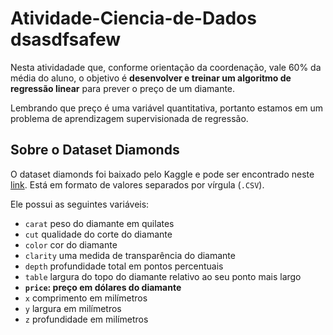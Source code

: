# Atividade-Ciencia-de-Dados dsasdfsafew

Nesta atividadade que, conforme orientação da coordenação, vale 60% da média do aluno, o objetivo é **desenvolver e treinar um algoritmo de regressão linear** para prever o preço de um diamante.

Lembrando que preço é uma variável quantitativa, portanto estamos em um problema de aprendizagem supervisionada de regressão.

## Sobre o Dataset Diamonds

O dataset diamonds foi baixado pelo Kaggle e pode ser encontrado neste [link](https://www.kaggle.com/shivam2503/diamonds). Está em formato de valores separados por vírgula (`.CSV`). 

Ele possui as seguintes variáveis:
* `carat` peso do diamante em quilates
* `cut` qualidade do corte do diamante
* `color` cor do diamante
* `clarity` uma medida de transparência do diamante
* `depth` profundidade total em pontos percentuais
* `table` largura do topo do diamante relativo ao seu ponto mais largo
* **`price`: preço em dólares do diamante**
* `x` comprimento em milímetros
* `y` largura em milímetros
* `z` profundidade em milímetros
